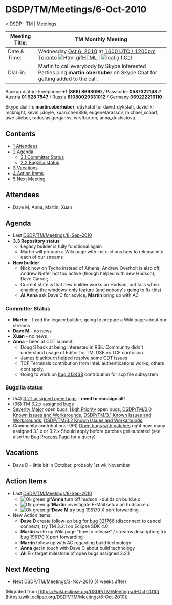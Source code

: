 

DSDP/TM/Meetings/6-Oct-2010
===========================

< [DSDP](/DSDP "DSDP")‎ | [TM](/DSDP/TM "DSDP/TM")‎ | [Meetings](/DSDP/TM/Meetings "DSDP/TM/Meetings")

| Meeting Title: | **TM Monthly Meeting** |
| --- | --- |
| Date & Time: | Wednesday [Oct 6, 2010](/index.php?title=Oct_6,_2010&action=edit&redlink=1 "Oct 6, 2010 (page does not exist)") at [1600 UTC / 1200pm Toronto](http://www.timeanddate.com/worldclock/fixedtime.html?month=10&day=6&year=2010&hour=16&min=00&sec=0&p1=0)   ![Html.gif](https://raw.githubusercontent.com/wiki/eclipse-datatools/.github/images/Html.gif)[HTML](http://www.google.com/calendar/embed?src=vn70im36r00qeusu8nme50cils@group.calendar.google.com&ctz=Canada/Toronto) \| ![Ical.gif](https://raw.githubusercontent.com/wiki/eclipse-datatools/.github/images/Ical.gif)[iCal](http://www.google.com/calendar/ical/vn70im36r00qeusu8nme50cils@group.calendar.google.com/public/basic.ics) |
| Dial-in: | Martin to call everybody by Skype   Interested Parties ping **martin.oberhuber** on Skype Chat for getting added to the call. |

Backup dial-in: Freephone **+1 (866) 8693090** / Passcode: **0587322148 #**  
Austria **01 928 7547** / Russia **81080029331012** / Germany **069222216110**

Skype dial-in: **martin.oberhuber**, ddykstal (or david\_dykstal), david-k-mcknight, kevin.j.doyle, xuan.chen886, eugenetarassov, michael\_scharf, uwe.stieber, radoslav.gerganov, wrsfburton, anna_dushistova.  

Contents
--------

*   [1 Attendees](#Attendees)
*   [2 Agenda](#Agenda)
    *   [2.1 Committer Status](#Committer-Status)
    *   [2.2 Bugzilla status](#Bugzilla-status)
*   [3 Vacations](#Vacations)
*   [4 Action Items](#Action-Items)
*   [5 Next Meeting](#Next-Meeting)

Attendees
---------

*   Dave M, Anna, Martin, Xuan

  

Agenda
------

*   Last [DSDP/TM/Meetings/8-Sep-2010](/DSDP/TM/Meetings/8-Sep-2010 "DSDP/TM/Meetings/8-Sep-2010")
*   **3.3 Repository status**
    *   Legacy builder is fully functional again
    *   Martin will prepare a Wiki page with instructions how to release into each of our streams
*   **New builder**
    *   Nick now on Tycho instead of Athena; Andrew Overholt is also off, Andrew Niefer not too active (though helped with new Hudson); Dave Carver;
    *   Current state is that new builder works on Hudson, but fails when enabling the windows-only feature (and nobody's going to fix this)
    *   **AI Anna** ask Dave C for advice, **Martin** bring up with AC

### Committer Status

*   **Martin** \- fixed the legacy builder; going to prepare a Wiki page about our streams
*   **Dave M** \- no news
*   **Xuan** \- no news
*   **Anna** \- been at CDT summit:
    *   Doug S back at being interested in RSE. Community didn't understand usage of Editor for TM. DSF vs TCF confusion.
    *   James blackburn helped resolve some CDT issues
    *   TCF Terminals contribution from Intel: authentications works, others dont apply.
    *   Going to work on [bug 213438](https://bugs.eclipse.org/bugs/show_bug.cgi?id=213438) contribution for scp file subsystem

### Bugzilla status

*   (54) [3.2.1 assigned open bugs](https://bugs.eclipse.org/bugs/buglist.cgi?query_format=advanced;bug_status=UNCONFIRMED;bug_status=NEW;bug_status=ASSIGNED;bug_status=REOPENED;target_milestone=3.2.1;product=Target%20Management;classification=DSDP) \- **need to reassign all!**
*   (96) [TM 3.2.x assigned bugs](https://bugs.eclipse.org/bugs/buglist.cgi?field0-0-0=target_milestone;query_format=advanced;bug_status=UNCONFIRMED;bug_status=NEW;bug_status=ASSIGNED;bug_status=REOPENED;type0-0-0=substring;value0-0-0=3.2;product=Target%20Management)
*   [Severity Major](https://bugs.eclipse.org/bugs/buglist.cgi?query_format=advanced&classification=DSDP&product=Target+Management&bug_status=UNCONFIRMED&bug_status=NEW&bug_status=ASSIGNED&bug_status=REOPENED&bug_severity=blocker&bug_severity=critical&bug_severity=major&cmdtype=doit) open bugs, [High Priority](https://bugs.eclipse.org/bugs/buglist.cgi?query_format=advanced&classification=DSDP&product=Target+Management&bug_status=UNCONFIRMED&bug_status=NEW&bug_status=ASSIGNED&bug_status=REOPENED&cmdtype=doit&field0-0-0=priority&type0-0-0=regexp&value0-0-0=P%5B12%5D&field0-0-1=bug_severity&type0-0-1=regexp&value0-0-1=blocker%7Ccritical%7Cmajor) open bugs, [DSDP/TM/3.0 Known Issues and Workarounds](/DSDP/TM/3.0_Known_Issues_and_Workarounds "DSDP/TM/3.0 Known Issues and Workarounds"), [DSDP/TM/3.1 Known Issues and Workarounds](/DSDP/TM/3.1_Known_Issues_and_Workarounds "DSDP/TM/3.1 Known Issues and Workarounds"), [DSDP/TM/3.2 Known Issues and Workarounds](/DSDP/TM/3.2_Known_Issues_and_Workarounds "DSDP/TM/3.2 Known Issues and Workarounds"),
*   Community contributions: (66) [Open bugs with patches](https://bugs.eclipse.org/bugs/buglist.cgi?query_format=advanced&classification=DSDP&product=Target+Management&bug_status=UNCONFIRMED&bug_status=NEW&bug_status=ASSIGNED&bug_status=REOPENED&cmdtype=doit&field0-0-0=attachments.ispatch&type0-0-0=equals&value0-0-0=1) right now, many assigned 3.1.x or 3.2.x Should apply before patches get outdated (see also the [Bug Process Page](https://www.eclipse.org/dsdp/tm/development/bug_process.php) for a query)

  

  

Vacations
---------

*   Dave D - little bit in October, probably 1st wk November

  

Action Items
------------

*   Last [DSDP/TM/Meetings/8-Sep-2010](/DSDP/TM/Meetings/8-Sep-2010 "DSDP/TM/Meetings/8-Sep-2010")
    *   ![Ok green.gif](https://raw.githubusercontent.com/wiki/eclipse-datatools/.github/images/Ok_green.gif)**Anna** turn off hudson I-builds on build.e.o
    *   ![Ok green.gif](https://raw.githubusercontent.com/wiki/eclipse-datatools/.github/images/Ok_green.gif)**Martin** investigate E-Mail setup on hudson.e.o
    *   ![Ok green.gif](https://raw.githubusercontent.com/wiki/eclipse-datatools/.github/images/Ok_green.gif)**Dave M** try [bug 195170](https://bugs.eclipse.org/bugs/show_bug.cgi?id=195170) X port forwarding
*   New Action Items:
    *   **Dave D** create follow-up bug for [bug 321766](https://bugs.eclipse.org/bugs/show_bug.cgi?id=321766) (disconnect to cancel connect); try TM 3.2.1 on Eclipse SDK 4.0
    *   **Martin** write up Wiki page "how to release" / streams description; try [bug 195170](https://bugs.eclipse.org/bugs/show_bug.cgi?id=195170) X port forwarding
    *   **Martin** follow up with AC regarding build technology
    *   **Anna** get in touch with Dave C about build technology
    *   **All** Fix target milestone of open bugs assigned 3.2.1

  

Next Meeting
------------

*   Next [DSDP/TM/Meetings/3-Nov-2010](/DSDP/TM/Meetings/3-Nov-2010 "DSDP/TM/Meetings/3-Nov-2010") (4 weeks after)


(Migrated from [https://wiki.eclipse.org/DSDP/TM/Meetings/6-Oct-2010](https://wiki.eclipse.org/DSDP/TM/Meetings/6-Oct-2010))